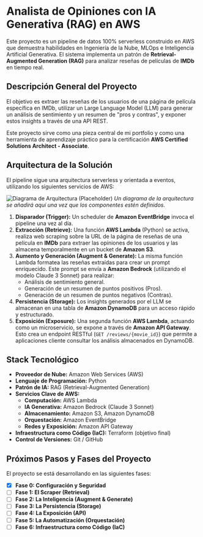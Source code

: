 # Analista de Opiniones con IA Generativa (RAG) en AWS

Este proyecto es un pipeline de datos 100% serverless construido en AWS que demuestra habilidades en Ingeniería de la Nube, MLOps e Inteligencia Artificial Generativa. El sistema implementa un patrón de **Retrieval-Augmented Generation (RAG)** para analizar reseñas de películas de **IMDb** en tiempo real.

## Descripción General del Proyecto

El objetivo es extraer las reseñas de los usuarios de una página de película específica en IMDb, utilizar un Large Language Model (LLM) para generar un análisis de sentimiento y un resumen de "pros y contras", y exponer estos insights a través de una API REST.

Este proyecto sirve como una pieza central de mi portfolio y como una herramienta de aprendizaje práctico para la certificación **AWS Certified Solutions Architect - Associate**.

## Arquitectura de la Solución

El pipeline sigue una arquitectura serverless y orientada a eventos, utilizando los siguientes servicios de AWS:

![Diagrama de Arquitectura (Placeholder)](./images/architecture_diagram.png)
_Un diagrama de la arquitectura se añadirá aquí una vez que los componentes estén definidos._

1.  **Disparador (Trigger):** Un scheduler de **Amazon EventBridge** invoca el pipeline una vez al día.
2.  **Extracción (Retrieve):** Una función **AWS Lambda** (Python) se activa, realiza web scraping sobre la URL de la página de reseñas de una película en **IMDb** para extraer las opiniones de los usuarios y las almacena temporalmente en un bucket de **Amazon S3**.
3.  **Aumento y Generación (Augment & Generate):** La misma función Lambda formatea las reseñas extraídas para crear un prompt enriquecido. Este prompt se envía a **Amazon Bedrock** (utilizando el modelo Claude 3 Sonnet) para realizar:
    - Análisis de sentimiento general.
    - Generación de un resumen de puntos positivos (Pros).
    - Generación de un resumen de puntos negativos (Contras).
4.  **Persistencia (Storage):** Los insights generados por el LLM se almacenan en una tabla de **Amazon DynamoDB** para un acceso rápido y estructurado.
5.  **Exposición (Exposure):** Una segunda función **AWS Lambda**, actuando como un microservicio, se expone a través de **Amazon API Gateway**. Esto crea un endpoint RESTful (`GET /reviews/{movie_id}`) que permite a aplicaciones cliente consultar los análisis almacenados en DynamoDB.

## Stack Tecnológico

- **Proveedor de Nube:** Amazon Web Services (AWS)
- **Lenguaje de Programación:** Python
- **Patrón de IA:** RAG (Retrieval-Augmented Generation)
- **Servicios Clave de AWS:**
  - **Computación:** AWS Lambda
  - **IA Generativa:** Amazon Bedrock (Claude 3 Sonnet)
  - **Almacenamiento:** Amazon S3, Amazon DynamoDB
  - **Orquestación:** Amazon EventBridge
  - **Redes y Exposición:** Amazon API Gateway
- **Infraestructura como Código (IaC):** Terraform (objetivo final)
- **Control de Versiones:** Git / GitHub

## Próximos Pasos y Fases del Proyecto

El proyecto se está desarrollando en las siguientes fases:

- [x] **Fase 0: Configuración y Seguridad**
- [ ] **Fase 1: El Scraper (Retrieval)**
- [ ] **Fase 2: La Inteligencia (Augment & Generate)**
- [ ] **Fase 3: La Persistencia (Storage)**
- [ ] **Fase 4: La Exposición (API)**
- [ ] **Fase 5: La Automatización (Orquestación)**
- [ ] **Fase 6: Infraestructura como Código (IaC)**
